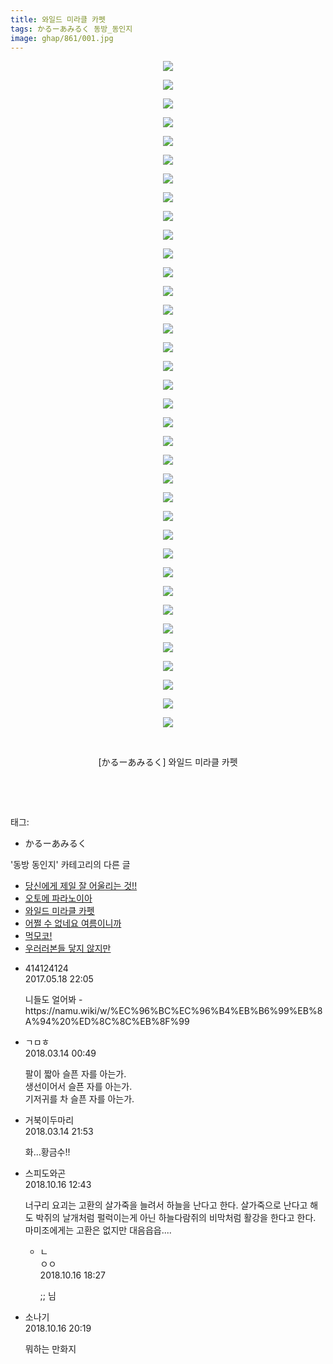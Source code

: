 ```yaml
---
title: 와일드 미라클 카펫
tags: かるーあみるく 동방_동인지
image: ghap/861/001.jpg
---
```

<div class="article">
<p style="text-align: center; clear: none; float: none;"><img src="{{ site.nasurl }}/ghap/861/001.jpg"/></p>
<p style="text-align: center; clear: none; float: none;"><img src="{{ site.nasurl }}/ghap/861/002.jpg"/></p>
<p style="text-align: center; clear: none; float: none;"><img src="{{ site.nasurl }}/ghap/861/003.jpg"/></p>
<p style="text-align: center; clear: none; float: none;"><img src="{{ site.nasurl }}/ghap/861/004.jpg"/></p>
<p style="text-align: center; clear: none; float: none;"><img src="{{ site.nasurl }}/ghap/861/005.jpg"/></p>
<p style="text-align: center; clear: none; float: none;"><img src="{{ site.nasurl }}/ghap/861/006.jpg"/></p>
<p style="text-align: center; clear: none; float: none;"><img src="{{ site.nasurl }}/ghap/861/007.jpg"/></p>
<p style="text-align: center; clear: none; float: none;"><img src="{{ site.nasurl }}/ghap/861/008.jpg"/></p>
<p style="text-align: center; clear: none; float: none;"><img src="{{ site.nasurl }}/ghap/861/009.jpg"/></p>
<p style="text-align: center; clear: none; float: none;"><img src="{{ site.nasurl }}/ghap/861/010.jpg"/></p>
<p style="text-align: center; clear: none; float: none;"><img src="{{ site.nasurl }}/ghap/861/011.jpg"/></p>
<p style="text-align: center; clear: none; float: none;"><img src="{{ site.nasurl }}/ghap/861/012.jpg"/></p>
<p style="text-align: center; clear: none; float: none;"><img src="{{ site.nasurl }}/ghap/861/013.jpg"/></p>
<p style="text-align: center; clear: none; float: none;"><img src="{{ site.nasurl }}/ghap/861/014.jpg"/></p>
<p style="text-align: center; clear: none; float: none;"><img src="{{ site.nasurl }}/ghap/861/015.jpg"/></p>
<p style="text-align: center; clear: none; float: none;"><img src="{{ site.nasurl }}/ghap/861/016.jpg"/></p>
<p style="text-align: center; clear: none; float: none;"><img src="{{ site.nasurl }}/ghap/861/017.jpg"/></p>
<p style="text-align: center; clear: none; float: none;"><img src="{{ site.nasurl }}/ghap/861/018.jpg"/></p>
<p style="text-align: center; clear: none; float: none;"><img src="{{ site.nasurl }}/ghap/861/019.jpg"/></p>
<p style="text-align: center; clear: none; float: none;"><img src="{{ site.nasurl }}/ghap/861/020.jpg"/></p>
<p style="text-align: center; clear: none; float: none;"><img src="{{ site.nasurl }}/ghap/861/021.jpg"/></p>
<p style="text-align: center; clear: none; float: none;"><img src="{{ site.nasurl }}/ghap/861/022.jpg"/></p>
<p style="text-align: center; clear: none; float: none;"><img src="{{ site.nasurl }}/ghap/861/023.jpg"/></p>
<p style="text-align: center; clear: none; float: none;"><img src="{{ site.nasurl }}/ghap/861/024.jpg"/></p>
<p style="text-align: center; clear: none; float: none;"><img src="{{ site.nasurl }}/ghap/861/025.jpg"/></p>
<p style="text-align: center; clear: none; float: none;"><img src="{{ site.nasurl }}/ghap/861/026.jpg"/></p>
<p style="text-align: center; clear: none; float: none;"><img src="{{ site.nasurl }}/ghap/861/027.jpg"/></p>
<p style="text-align: center; clear: none; float: none;"><img src="{{ site.nasurl }}/ghap/861/028.jpg"/></p>
<p style="text-align: center; clear: none; float: none;"><img src="{{ site.nasurl }}/ghap/861/029.jpg"/></p>
<p style="text-align: center; clear: none; float: none;"><img src="{{ site.nasurl }}/ghap/861/030.jpg"/></p>
<p style="text-align: center; clear: none; float: none;"><img src="{{ site.nasurl }}/ghap/861/031.jpg"/></p>
<p style="text-align: center; clear: none; float: none;"><img src="{{ site.nasurl }}/ghap/861/032.jpg"/></p>
<p style="text-align: center; clear: none; float: none;"><img src="{{ site.nasurl }}/ghap/861/033.jpg"/></p>
<p style="text-align: center; clear: none; float: none;"><img src="{{ site.nasurl }}/ghap/861/034.jpg"/></p>
<p style="text-align: center; clear: none; float: none;"><img src="{{ site.nasurl }}/ghap/861/035.jpg"/></p>
<p style="text-align: center; clear: none; float: none;"><img src="{{ site.nasurl }}/ghap/861/036.jpg"/></p>
<p style="text-align: center; clear: none; float: none;"><br/></p>
<p style="text-align: center; clear: none; float: none;">[かるーあみるく] 와일드 미라클 카펫</p>
<p><br/></p>
<p><br/></p>
</div><div class="tagTrail">
<p>태그: </p>
<ul>
<li>かるーあみるく</li>
</ul>
</div><div class="another">
<p>'동방 동인지' 카테고리의 다른 글</p>
<ul>
<li><a href="/2016-07-14-ghap_863">당신에게 제일 잘 어울리는 것!!</a></li>
<li><a href="/2016-07-14-ghap_862">오토메 파라노이아</a></li>
<li><a href="/2016-07-14-ghap_861">와일드 미라클 카펫</a></li>
<li><a href="/2016-07-14-ghap_860">어쩔 수 없네요 여름이니까</a></li>
<li><a href="/2016-07-14-ghap_859">먹모코!</a></li>
<li><a href="/2016-07-14-ghap_858">우러러본들 닿지 않지만</a></li>
</ul>
</div><div class="cb_module cb_fluid">
<div class="cb_wrt cb_profile">
<div class="comment">
<ul>
<li class="cb_thumb_off" id="comment14992462">
<div class="cb_comment_area">
<div class="cb_info_area">
<div class="cb_section">
<span class="cb_nick_name">414124124</span>
</div>
<div class="cb_section">
<span class="cb_date">2017.05.18 22:05 </span>
</div>
</div>
<div class="cb_dsc_comment">
<p class="cb_dsc">
											니들도 얼어봐 - https://namu.wiki/w/%EC%96%BC%EC%96%B4%EB%B6%99%EB%8A%94%20%ED%8C%8C%EB%8F%99
										</p>
</div>
</div></li>
<li class="cb_thumb_off" id="comment15219102">
<div class="cb_comment_area">
<div class="cb_info_area">
<div class="cb_section">
<span class="cb_nick_name">ㄱㅁㅎ</span>
</div>
<div class="cb_section">
<span class="cb_date">2018.03.14 00:49 </span>
</div>
</div>
<div class="cb_dsc_comment">
<p class="cb_dsc">
											팔이 짧아 슬픈 자를 아는가.<br/>
생선이어서 슬픈 자를 아는가.<br/>
기저귀를 차 슬픈 자를 아는가.
										</p>
</div>
</div></li>
<li class="cb_thumb_off" id="comment15219437">
<div class="cb_comment_area">
<div class="cb_info_area">
<div class="cb_section">
<span class="cb_nick_name">거북이두마리</span>
</div>
<div class="cb_section">
<span class="cb_date">2018.03.14 21:53 </span>
</div>
</div>
<div class="cb_dsc_comment">
<p class="cb_dsc">
											화...황금수!!
										</p>
</div>
</div></li>
<li class="cb_thumb_off" id="comment15356370">
<div class="cb_comment_area">
<div class="cb_info_area">
<div class="cb_section">
<span class="cb_nick_name">스피도와곤</span>
</div>
<div class="cb_section">
<span class="cb_date">2018.10.16 12:43 </span>
</div>
</div>
<div class="cb_dsc_comment">
<p class="cb_dsc">
											너구리 요괴는 고환의 살가죽을 늘려서 하늘을 난다고 한다. 살가죽으로 난다고 해도 박쥐의 날개처럼 펄럭이는게 아닌 하늘다람쥐의 비막처럼 활강을 한다고 한다.<br/>
마미조에게는 고환은 없지만 대음읍읍....
										</p>
</div>
<ul>
<li class="cb_thumb_off" id="comment15356645">
<span class="cb_bu_subnode">ㄴ</span>
<div class="cb_comment_area">
<div class="cb_info_area">
<div class="cb_section">
<span class="cb_nick_name">ㅇㅇ</span>
</div>
<div class="cb_section">
<span class="cb_date">2018.10.16 18:27 </span>
</div>
</div>
<div class="cb_dsc_comment">
<p class="cb_dsc">
																;; 님
															</p>
</div>
</div>
</li>
</ul>
</div></li>
<li class="cb_thumb_off" id="comment15356729">
<div class="cb_comment_area">
<div class="cb_info_area">
<div class="cb_section">
<span class="cb_nick_name">소나기</span>
</div>
<div class="cb_section">
<span class="cb_date">2018.10.16 20:19 </span>
</div>
</div>
<div class="cb_dsc_comment">
<p class="cb_dsc">
											뭐하는 만화지
										</p>
</div>
</div></li>
</ul>
</div>
</div><!-- commentList close -->
</div>